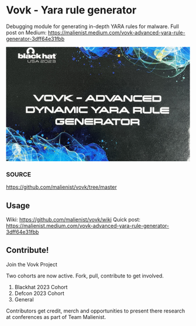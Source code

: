 # Vovk - Yara rule generator
Debugging module for generating in-depth YARA rules for malware. 
Full post on Medium: https://malienist.medium.com/vovk-advanced-yara-rule-generator-3dff64e31fbb

![GitHub Logo](/images/bh23.jpeg)

### SOURCE
https://github.com/malienist/vovk/tree/master

## Usage
Wiki: https://github.com/malienist/vovk/wiki
Quick post: https://malienist.medium.com/vovk-advanced-yara-rule-generator-3dff64e31fbb

## Contribute!
Join the Vovk Project

Two cohorts are now active. Fork, pull, contribute to get involved.

1. Blackhat 2023 Cohort
2. Defcon 2023 Cohort
3. General
   
Contributors get credit, merch and opportunities to present there research 
at conferences as part of Team Malienist. 
